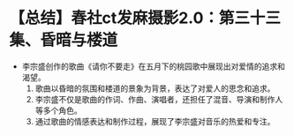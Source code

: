 # 【总结】春社ct发麻摄影2.0：第三十三集、昏暗与楼道

-   李宗盛创作的歌曲《请你不要走》在五月下的桃园歌中展现出对爱情的追求和渴望。
    1.  歌曲以昏暗的氛围和楼道的景象为背景，表达了对爱人的思念和追求。
    2.  李宗盛不仅是歌曲的作词、作曲、演唱者，还担任了混音、导演和制作人等多个角色。
    3.  通过歌曲的情感表达和制作过程，展现了李宗盛对音乐的热爱和专注。